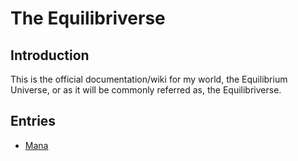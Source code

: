 # The Equilibriverse
## Introduction
This is the official documentation/wiki for my world, the
Equilibrium Universe, or as it will be commonly referred as,
the Equilibriverse.

## Entries
- [Mana](/concepts/mana)
